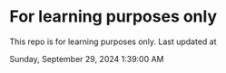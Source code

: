 # For learning purposes only
This repo is for learning purposes only.
Last updated at

Sunday, September 29, 2024 1:39:00 AM

